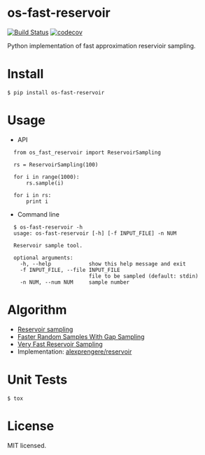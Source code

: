 # os-fast-reservoir
[![Build Status](https://www.travis-ci.org/cfhamlet/os-fast-reservoir.svg?branch=master)](https://www.travis-ci.org/cfhamlet/os-fast-reservoir)
[![codecov](https://codecov.io/gh/cfhamlet/os-fast-reservoir/branch/master/graph/badge.svg)](https://codecov.io/gh/cfhamlet/os-fast-reservoir)

Python implementation of fast approximation reservioir sampling.

# Install
  `$ pip install os-fast-reservoir`

# Usage
  * API
  ```
    from os_fast_reservoir import ReservoirSampling

    rs = ReservoirSampling(100)

    for i in range(1000):
        rs.sample(i)

    for i in rs:
        print i
  ```
  * Command line
  ```
    $ os-fast-reservoir -h
    usage: os-fast-reservoir [-h] [-f INPUT_FILE] -n NUM

    Reservoir sample tool.

    optional arguments:
      -h, --help            show this help message and exit
      -f INPUT_FILE, --file INPUT_FILE
                            file to be sampled (default: stdin)
      -n NUM, --num NUM     sample number
  ```

# Algorithm
  * [Reservoir sampling](https://en.wikipedia.org/wiki/Reservoir_sampling)
  * [Faster Random Samples With Gap Sampling](http://erikerlandson.github.io/blog/2014/09/11/faster-random-samples-with-gap-sampling/)
  * [Very Fast Reservoir Sampling](http://erikerlandson.github.io/blog/2015/11/20/very-fast-reservoir-sampling/)
  * Implementation: [alexprengere/reservoir](https://github.com/alexprengere/reservoir)

# Unit Tests
  `$ tox`

# License
  MIT licensed.
